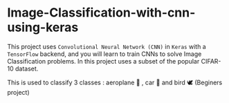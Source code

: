 # Image-Classification-with-cnn-using-keras


This project uses `Convolutional Neural Network (CNN)` in  `Keras` with a `TensorFlow` backend, and you will learn to train CNNs to solve Image Classification problems. In this project uses a subset of the popular CIFAR-10 dataset.

This is used to classify  3 classes : aeroplane 🛫 , car  🚗 and bird 🕊 (Beginers project)

